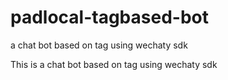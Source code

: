 # padlocal-tagbased-bot
a chat bot based on tag using wechaty sdk

This is a chat bot based on tag using wechaty sdk
